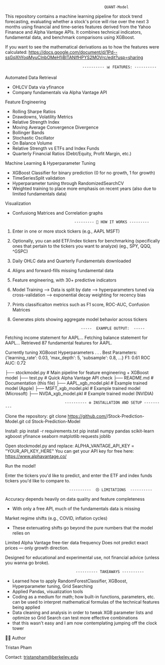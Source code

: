                                                  QUANT-Model

This repository contains a machine learning pipeline for stock trend forecasting, evaluating whether a stock's price will rise over the next 3 months using financial and time-series features derived from the Yahoo Finanace and Alpha Vantage APIs. It combines technical indicators, fundamental data, and benchmark comparisons using XGBoost.

If you want to see the mathematical derivations as to how the features were calculated:
https://docs.google.com/document/d/1Pd--ssGqXhYoqMyuCInbOMeH1jBITANIfHPYS2MOVrc/edit?usp=sharing

                                       ---------- 📊 FEATURES: ----------

Automated Data Retrieval
  - OHLCV Data via yfinance
  - Company fundamentals via Alpha Vantage API

Feature Engineering
  - Rolling Sharpe Ratios
  - Drawdowns, Volatility Metrics
  - Relative Strength Index
  - Moving Average Convergence Divergence
  - Bollinger Bands
  - Stochastic Oscillator
  - On Balance Volume
  - Relative Strength vs ETFs and Index Funds
  - Quarterly Financial Ratios (Debt/Equity, Profit Margin, etc.)

Machine Learning & Hyperparameter Tuning
  - XGBoost Classifier for binary prediction (0 for no growth, 1 for growth)
  - TimeSeriesSplit validation
  - Hyperparameter tuning through RandomizedSearchCV
  - Weighted training to place more emphasis on recent years (also due to limited fundamentals data)
    
Visualization
  - Confusiong Matrices and Correlation graphs

                                    --------- 🧠 HOW IT WORKS ---------

1. Enter in one or more stock tickers (e.g., AAPL MSFT)
2. Optionally, you can add ETF/index tickers for benchmarking (specifically ones that pertain to the tickers you want to analyze) (eg., SPY, QQQ, ^GSPC)
3. Daily OHLC data and Quarterly Fundamentals downloaded
4. Aligns and forward-fills missing fundamental data
5. Feature engineering, with 30+ predictive indicators
6. Model Training --> Data is split by date --> hyperparameters tuned via cross-validation --> exponential decay weighting for recency bias
7. Prints classificaiton metrics such as F1 score, ROC-AUC, Confusion Matrices
8. Generates plots showing aggregate model behavior across tickers

                                      -----  EXAMPLE OUTPUT:  -----
 
Fetching income statement for AAPL...
Fetching balance statement for AAPL...
Retrieved 87 fundamental features for AAPL.

Currently tuning XGBoost Hyperparameters . . .
Best Parameters: {'learning_rate': 0.03, 'max_depth': 5, 'subsample': 0.8, ...}
F1: 0.61
ROC AUC: 0.72

├── stockmodel.py        # Main pipeline for feature engineering + XGBoost model
├── test.py              # Quick Alpha Vantage API check
├── README.md            # Documentation (this file)
├── AAPL_xgb_model.pkl   # Example trained model (Apple)
├── MSFT_xgb_model.pkl   # Example trained model (Microsoft)
├── NVDA_xgb_model.pkl   # Example trained model (NVIDIA)

                               ---------- ⚙️ INSTALLATION AND SETUP ---------- 

Clone the repository: 
git clone https://github.com/<kedamonokokyeu>/Stock-Prediction-Model.git
cd Stock-Prediction-Model

Install: 
pip install -r requirements.txt
pip install numpy pandas scikit-learn xgboost yfinance seaborn matplotlib requests joblib

Open stockmodel.py and replace:
ALPHA_VANTAGE_API_KEY = "YOUR_API_KEY_HERE"
You can get your API key for free here: https://www.alphavantage.co/

Run the model!

Enter the tickers you'd like to predict, and enter the ETF and index funds tickers you'd like to compare to.

                                 ----------  😣 LIMITATIONS  ----------

Accuracy depends heavily on data quality and feature completeness
- With only a free API, much of the fundamentals data is missing

Market regime shifts (e.g., COVID, inflation cycles)
- These extenuating shifts go beyond the pure numbers that the model relies on

Limited Alpha Vantage free-tier data frequency
Does not predict exact prices — only growth direction.

Designed for educational and experimental use, not financial advice (unless you wanna go broke).

                                    ---------- TAKEAWAYS ----------

- Learned how to apply RandomForestClassifier, XGBoost, Hyperparameter tuning, Grid Searching
- Applied Pandas, visualization tools
- Coding as a medium for math; how built-in functions, parameters, etc. can be used to interpret mathematical formulas of the technical features being applied
- Data cleaning and analysis in order to tweak XGB parameter lists and optimize so Grid Search can test more effective combinations
- that this wasn't easy and I am now contemplating jumping off the clock tower

👨‍💻 Author

Tristan Pham

Contact: tristanpham@berkeley.edu






